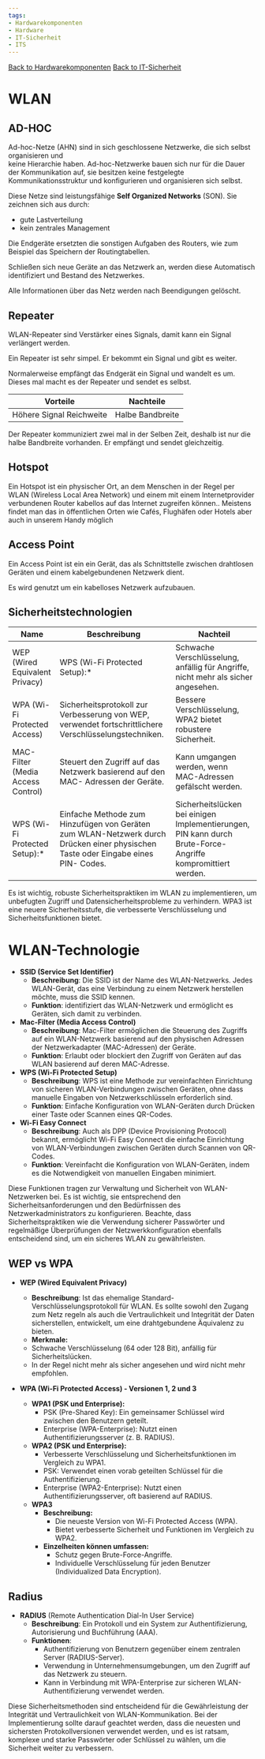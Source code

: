 ```yaml
---
tags:
- Hardwarekomponenten
- Hardware
- IT-Sicherheit
- ITS
---
```

[Back to Hardwarekomponenten](Uebersicht%20der%20Hardwarekomponenten%20Themen.md)
[Back to IT-Sicherheit](Uebersicht%20der%20IT-Sicherheit%20Themen.md)
# WLAN
## AD-HOC
Ad-hoc-Netze (AHN) sind in sich geschlossene Netzwerke, die sich selbst organisieren und  
keine Hierarchie haben. Ad-hoc-Netzwerke bauen sich nur für die Dauer der Kommunikation auf, sie besitzen keine festgelegte Kommunikationsstruktur und konfigurieren und organisieren sich selbst.

Diese Netze sind leistungsfähige **Self Organized Networks** (SON). Sie zeichnen sich aus durch:
- gute Lastverteilung
- kein zentrales Management

Die Endgeräte ersetzten die sonstigen Aufgaben des Routers, wie zum Beispiel das Speichern der Routingtabellen.

Schließen sich neue Geräte an das Netzwerk an, werden diese Automatisch identifiziert und Bestand des Netzwerkes.

Alle Informationen über das Netz werden nach Beendigungen gelöscht.

## Repeater  
WLAN-Repeater sind Verstärker eines Signals, damit kann ein Signal verlängert werden.

Ein Repeater ist sehr simpel. Er bekommt ein Signal und gibt es weiter.

Normalerweise empfängt das Endgerät ein Signal und wandelt es um. Dieses mal macht es der Repeater und sendet es selbst.

| Vorteile                 | Nachteile        |
| ------------------------ | ---------------- |
| Höhere Signal Reichweite | Halbe Bandbreite |

Der Repeater kommuniziert zwei mal in der Selben Zeit, deshalb ist nur die halbe Bandbreite vorhanden. Er empfängt und sendet gleichzeitig.

## Hotspot
Ein Hotspot ist ein physischer Ort, an dem Menschen in der Regel per WLAN (Wireless Local Area Network) und einem mit einem Internetprovider verbundenen Router kabellos auf das Internet zugreifen können.. Meistens findet man das in öffentlichen Orten wie Cafés, Flughäfen oder Hotels aber auch in unserem Handy möglich

## Access Point
Ein Access Point ist ein ein Gerät, das als Schnittstelle zwischen drahtlosen Geräten und einem kabelgebundenen Netzwerk dient.

Es wird genutzt um ein kabelloses Netzwerk aufzubauen.

## Sicherheitstechnologien
| Name                              | Beschreibung                                                                                                                      | Nachteil                                                                                                    |
| --------------------------------- | --------------------------------------------------------------------------------------------------------------------------------- | ----------------------------------------------------------------------------------------------------------- |
| WEP (Wired Equivalent Privacy)    | WPS (Wi-Fi Protected Setup):*                                                                                                     | Schwache Verschlüsselung, anfällig für Angriffe, nicht mehr als sicher angesehen.                           |
| WPA (Wi-Fi Protected Access)      | Sicherheitsprotokoll zur Verbesserung von WEP, verwendet fortschrittlichere Verschlüsselungstechniken.                            | Bessere Verschlüsselung, WPA2 bietet robustere Sicherheit.                                                  |
| MAC-Filter (Media Access Control) | Steuert den Zugriff auf das Netzwerk basierend auf den MAC- Adressen der Geräte.                                                  | Kann umgangen werden, wenn MAC-Adressen gefälscht werden.                                                   |
| WPS (Wi-Fi Protected Setup):*     | Einfache Methode zum Hinzufügen von Geräten zum WLAN-Netzwerk durch Drücken einer physischen Taste oder Eingabe eines PIN- Codes. | Sicherheitslücken bei einigen Implementierungen, PIN kann durch Brute-Force-Angriffe kompromittiert werden. |

Es ist wichtig, robuste Sicherheitspraktiken im WLAN zu implementieren, um unbefugten Zugriff und Datensicherheitsprobleme zu verhindern. WPA3 ist eine neuere Sicherheitsstufe, die verbesserte Verschlüsselung und Sicherheitsfunktionen bietet.

# WLAN-Technologie
- **SSID (Service Set Identifier)**
	- **Beschreibung**: Die SSID ist der Name des WLAN-Netzwerks. Jedes WLAN-Gerät, das eine Verbindung zu einem Netzwerk herstellen möchte, muss die SSID kennen.
	- **Funktion**: identifiziert das WLAN-Netzwerk und ermöglicht es Geräten, sich damit zu verbinden.
- **Mac-Filter (Media Access Control)**
	- **Beschreibung**: Mac-Filter ermöglichen die Steuerung des Zugriffs auf ein WLAN-Netzwerk basierend auf den physischen Adressen der Netzwerkadapter (MAC-Adressen) der Geräte.
	- **Funktion**: Erlaubt oder blockiert den Zugriff von Geräten auf das WLAN basierend auf deren MAC-Adresse.
- **WPS (Wi-Fi Protected Setup)**
	- **Beschreibung**: WPS ist eine Methode zur vereinfachten Einrichtung von sicheren WLAN-Verbindungen zwischen Geräten, ohne dass manuelle Eingaben von Netzwerkschlüsseln erforderlich sind.
	- **Funktion**: Einfache Konfiguration von WLAN-Geräten durch Drücken einer Taste oder Scannen eines QR-Codes.
- **Wi-Fi Easy Connect**
	- **Beschreibung**: Auch als DPP (Device Provisioning Protocol) bekannt, ermöglicht Wi-Fi Easy Connect die einfache Einrichtung von WLAN-Verbindungen zwischen Geräten durch Scannen von QR-Codes.
	- **Funktion**: Vereinfacht die Konfiguration von WLAN-Geräten, indem es die Notwendigkeit von manuellen Eingaben minimiert.

Diese Funktionen tragen zur Verwaltung und Sicherheit von WLAN-Netzwerken bei. Es ist wichtig, sie entsprechend den Sicherheitsanforderungen und den Bedürfnissen des Netzwerkadministrators zu konfigurieren. Beachte, dass Sicherheitspraktiken wie die Verwendung sicherer Passwörter und regelmäßige Überprüfungen der Netzwerkkonfiguration ebenfalls entscheidend sind, um ein sicheres WLAN zu gewährleisten.

## WEP vs WPA
- **WEP (Wired Equivalent Privacy)**
	- **Beschreibung**: Ist das ehemalige Standard-Verschlüsselungsprotokoll für WLAN. Es sollte sowohl den Zugang zum Netz regeln als auch die Vertraulichkeit und Integrität der Daten sicherstellen, entwickelt, um eine drahtgebundene Äquivalenz zu bieten.
	- **Merkmale:**
	- Schwache Verschlüsselung (64 oder 128 Bit), anfällig für Sicherheitslücken.
	- In der Regel nicht mehr als sicher angesehen und wird nicht mehr empfohlen.

- **WPA (Wi-Fi Protected Access) - Versionen 1, 2 und 3**
	- **WPA1 (PSK und Enterprise):**
		- PSK (Pre-Shared Key): Ein gemeinsamer Schlüssel wird zwischen den Benutzern geteilt.
		- Enterprise (WPA-Enterprise): Nutzt einen Authentifizierungsserver (z. B. RADIUS).
	- **WPA2 (PSK und Enterprise):**
		- Verbesserte Verschlüsselung und Sicherheitsfunktionen im Vergleich zu WPA1.
		- PSK: Verwendet einen vorab geteilten Schlüssel für die Authentifizierung.
		- Enterprise (WPA2-Enterprise): Nutzt einen Authentifizierungsserver, oft basierend auf RADIUS.
	- **WPA3**
		- **Beschreibung:**
			- Die neueste Version von Wi-Fi Protected Access (WPA).
			- Bietet verbesserte Sicherheit und Funktionen im Vergleich zu WPA2.
		- **Einzelheiten können umfassen:**
			- Schutz gegen Brute-Force-Angriffe.
			- Individuelle Verschlüsselung für jeden Benutzer (Individualized Data Encryption).

## Radius
- **RADIUS** (Remote Authentication Dial-In User Service)
	- **Beschreibung**: Ein Protokoll und ein System zur Authentifizierung, Autorisierung und Buchführung (AAA).
	- **Funktionen**:
		- Authentifizierung von Benutzern gegenüber einem zentralen Server (RADIUS-Server).
		- Verwendung in Unternehmensumgebungen, um den Zugriff auf das Netzwerk zu steuern.
		- Kann in Verbindung mit WPA-Enterprise zur sicheren WLAN-Authentifizierung verwendet werden.

Diese Sicherheitsmethoden sind entscheidend für die Gewährleistung der Integrität und Vertraulichkeit von WLAN-Kommunikation. Bei der Implementierung sollte darauf geachtet werden, dass die neuesten und sichersten Protokollversionen verwendet werden, und es ist ratsam, komplexe und starke Passwörter oder Schlüssel zu wählen, um die Sicherheit weiter zu verbessern.